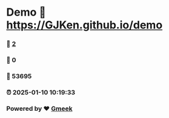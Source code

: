# Demo :link: https://GJKen.github.io/demo 
### :page_facing_up: [2](https://GJKen.github.io/demo/tag.html) 
### :speech_balloon: 0 
### :hibiscus: 53695 
### :alarm_clock: 2025-01-10 10:19:33 
### Powered by :heart: [Gmeek](https://github.com/Meekdai/Gmeek)
